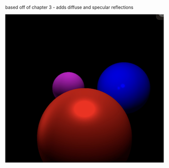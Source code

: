 based off of chapter 3 - adds diffuse and specular reflections

![example image](chapter-3-example.jpg)